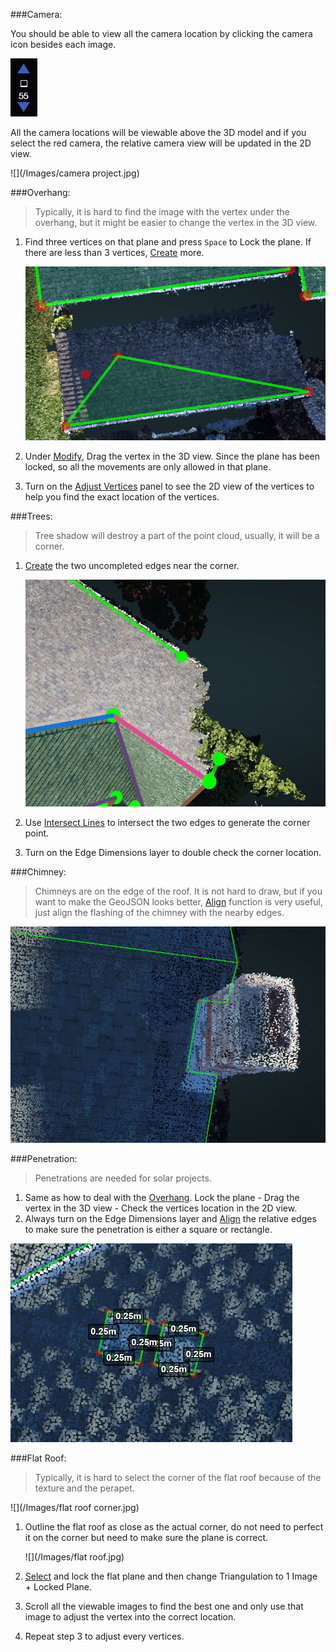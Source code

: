 ###Camera:

You should be able to view all the camera location by clicking the camera icon besides each image.

![](/icons/camera.jpg)

All the camera locations will be viewable above the 3D model and if you select the red camera, the relative camera view will be updated in the 2D view.

![](/Images/camera project.jpg)

###Overhang:

>Typically, it is hard to find the image with the vertex under the overhang, but it might be easier to change the vertex in the 3D view.

1. Find three vertices on that plane and press `Space` to Lock the plane. If there are less than 3 vertices, [Create] more.

   ![](/Images/1.jpg)

2. Under [Modify], Drag the vertex in the 3D view. Since the plane has been locked, so all the movements are only allowed in that plane.
3. Turn on the [Adjust Vertices] panel to see the 2D view of the vertices to help you find the exact location of the vertices.

###Trees:

>Tree shadow will destroy a part of the point cloud, usually, it will be a corner.

1. [Create] the two uncompleted edges near the corner.

   ![](/Images/2.jpg)

2. Use [Intersect Lines] to intersect the two edges to generate the corner point.
3. Turn on the Edge Dimensions layer to double check the corner location.

###Chimney:

>Chimneys are on the edge of the roof. It is not hard to draw, but if you want to make the GeoJSON looks better, [Align] function is very useful, just align the flashing of the chimney with the nearby edges. 
 
![](/Images/3.jpg)

###Penetration:

>Penetrations are needed for solar projects.

1. Same as how to deal with the [Overhang]. Lock the plane - Drag the vertex in the 3D view - Check the vertices location in the 2D view.
2. Always turn on the Edge Dimensions layer and [Align] the relative edges to make sure the penetration is either a square or rectangle.

![](/Images/4.jpg)

###Flat Roof:

>Typically, it is hard to select the corner of the flat roof because of the texture and the perapet.

![](/Images/flat roof corner.jpg)

1. Outline the flat roof as close as the actual corner, do not need to perfect it on the corner but need to make sure the plane is correct.

   ![](/Images/flat roof.jpg)

2. [Select] and lock the flat plane and then change Triangulation to 1 Image + Locked Plane.
3. Scroll all the viewable images to find the best one and only use that image to adjust the vertex into the correct location.
4. Repeat step 3 to adjust every vertices.



[Save]: basic-function.md#save
[Save As]: basic-function.md#save-as
[Export]: basic-function.md#export
[Import]: basic-function.md#import
[Undo]: basic-function.md#undo
[Select]: basic-function.md#select
[Create]: basic-function.md#create
[Modify]: basic-function.md#modify
[Delete]: basic-function.md#delete
[Align]: basic-function.md#align
[Lock Mode]: advanced-function.md#lock-mode
[Set Scale]: advanced-function.md#set-scale
[Eraser]: advanced-function.md#eraser
[Erase All]: advanced-function.md#erase-all
[Intersect Lines]: advanced-function.md#intersect-lines
[Register Wireframe]: advanced-function.md#register-wireframe
[Properties]: advanced-function.md#properties
[Layers]: advanced-function.md#layers
[Adjust Vertices]: advanced-function.md#adjust-vertices
[Vertex Mode]: mode.md#vertex-mode
[Edge Mode]: mode.md#edge-mode
[Surface Mode]: mode.md#surface-mode
[Special Cases]: special-cases.md
[Overhang]: special-cases.md#overhang
[Tree]: special-cases.md#tree
[Chimney]: special-cases.md#chimney
[Penetration]: special-cases.md#penetration
[Flat Roof]: special-cases.md#flat-roof
[Steps to QA a Project]: steps-to-qa-a-project.md
[Edge Types and Example]: edge-types-and-example.md
[Shortcut]: shortcut.md









